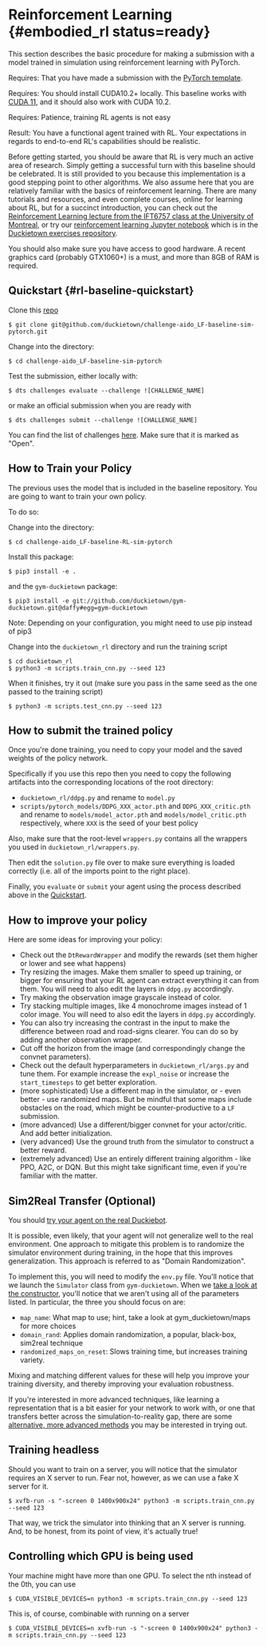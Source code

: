# Reinforcement Learning {#embodied_rl status=ready}

This section describes the basic procedure for making a submission with a model trained in simulation using reinforcement learning with PyTorch. 

<div class='requirements' markdown='1'>

Requires: That you have made a submission with the [PyTorch template](#pytorch-template).

Requires: You should install CUDA10.2+ locally. This baseline works with [CUDA 11](https://developer.nvidia.com/cuda-downloads), and it
should also work with CUDA 10.2.

Requires: Patience, training RL agents is not easy

Result: You have a functional agent trained with RL. Your expectations in regards to end-to-end RL's capabilities should be realistic. 

</div>

Before getting started, you should be aware that RL is very much an active area of research. Simply getting a successful turn with this baseline should be celebrated. It is still provided to you because this implementation is a good stepping point to other algorithms. We also assume here that you are relatively familiar with the basics of reinforcement learning. There are many tutorials and resources, and even complete courses,  online for learning about RL, but for a succinct introduction, you can check out the [Reinforcement Learning lecture from the IFT6757 class at the University of Montreal](https://classe.iro.umontreal.ca/videos/watch/6cd0af06-1ca2-469e-9f70-162afe3b4f51), or try our [reinforcement learning Jupyter notebook](https://classe.iro.umontreal.ca/videos/watch/1f717ac8-dbc9-4397-9771-a21a10f869a2) which is in the [Duckietown exercises repository](https://github.com/duckietown/dt-exercises). 

You should also make sure you have access to good hardware. A recent graphics card (probably GTX1060+) is a must, and more than 8GB of RAM is required.


## Quickstart {#rl-baseline-quickstart}


Clone this [repo](https://github.com/duckietown/challenge-aido_LF-baseline-RL-sim-pytorch)

    $ git clone git@github.com/duckietown/challenge-aido_LF-baseline-sim-pytorch.git 

Change into the  directory:

    $ cd challenge-aido_LF-baseline-sim-pytorch

Test the submission, either locally with:

    $ dts challenges evaluate --challenge ![CHALLENGE_NAME]

or make an official submission when you are ready with 

    $ dts challenges submit --challenge ![CHALLENGE_NAME]

You can find the list of challenges [here][list-challenges]. Make sure that it is marked as "Open". 


[list-challenges]: https://challenges.duckietown.org/v4/humans/challenges


## How to Train your Policy

The previous uses the model that is included in the baseline repository. You are going to want to train your own policy. 


To do so:
    

Change into the directory:
    
    $ cd challenge-aido_LF-baseline-RL-sim-pytorch
        
Install this package:

    $ pip3 install -e . 

and the `gym-duckietown` package:

    $ pip3 install -e git://github.com/duckietown/gym-duckietown.git@daffy#egg=gym-duckietown
        
Note: Depending on your configuration, you might need to use pip instead of pip3

        
 Change into the `duckietown_rl` directory and run the training script

    $ cd duckietown_rl
    $ python3 -m scripts.train_cnn.py --seed 123
        
 When it finishes, try it out (make sure you pass in the same seed as the one passed to the training script)

    $ python3 -m scripts.test_cnn.py --seed 123
        


## How to submit the trained policy

Once you're done training, you need to copy your model and the saved weights of the policy network.

Specifically if you use this repo then you need to copy the following artifacts into the corresponding locations of the root directory:

- `duckietown_rl/ddpg.py` and rename to `model.py`
- `scripts/pytorch_models/DDPG_XXX_actor.pth` and `DDPG_XXX_critic.pth` and rename to `models/model_actor.pth` and `models/model_critic.pth` respectively, where `XXX` is the seed of your best policy

Also, make sure that the root-level `wrappers.py` contains all the wrappers you used in `duckietown_rl/wrappers.py`.

Then edit the `solution.py` file over to make sure everything is loaded correctly (i.e. all of the imports point to the right place).


Finally, you `evaluate` or `submit` your agent using the process described above in the [Quickstart](#rl-baseline-quickstart).




## How to improve your policy

Here are some ideas for improving your policy:

- Check out the `DtRewardWrapper` and modify the rewards (set them higher or lower and see what happens)
- Try resizing the images. Make them smaller to speed up training, or bigger for ensuring that your RL agent can extract everything it can from them. You will need to also edit the layers in `ddpg.py` accordingly.
- Try making the observation image grayscale instead of color. 
- Try stacking multiple images, like 4 monochrome images instead of 1 color image. You will need to also edit the layers in `ddpg.py` accordingly.
- You can also try increasing the contrast in the input to make the difference between road and road-signs clearer. You can do so by adding another observation wrapper.
- Cut off the horizon from the image (and correspondingly change the convnet parameters). 
- Check out the default hyperparameters in `duckietown_rl/args.py` and tune them. For example increase the `expl_noise` or increase the `start_timesteps` to get better exploration.
- (more sophisticated) Use a different map in the simulator, or - even better - use randomized maps. But be mindful that some maps include obstacles on the road, which might be counter-productive to a `LF` submission.
- (more advanced) Use a different/bigger convnet for your actor/critic. And add better initialization.
- (very advanced) Use the ground truth from the simulator to construct a better reward.
- (extremely advanced) Use an entirely different training algorithm - like PPO, A2C, or DQN. But this might take significant time, even if you're familiar with the matter.



## Sim2Real Transfer (Optional)

You should [try your agent on the real Duckiebot](#challenge-LF_duckiebot).

It is possible, even likely, that your agent will not generalize well to the real environment. 
One approach to mitigate this problem is to randomize the simulator environment during training, in the hope that this improves generalization. This approach is referred to as "Domain Randomization". 

To implement this, you will need to modify the `env.py` file. 
You'll notice that we launch the `Simulator` class from `gym-duckietown`. When we [take a look at the constructor](https://github.com/duckietown/gym-duckietown/blob/daffy/src/gym_duckietown/simulator.py), you'll notice that we aren't using all of the parameters listed. In particular, the three you should focus on are:
    
- `map_name`: What map to use; hint, take a look at gym_duckietown/maps for more choices
- `domain_rand`: Applies domain randomization, a popular, black-box, sim2real technique
- `randomized_maps_on_reset`: Slows training time, but increases training variety.

Mixing and matching different values for these will help you improve your training diversity, and thereby improving your evaluation robustness.

If you're interested in more advanced techniques, like learning a representation that is a bit easier for your network to work with, or one that transfers better across the simulation-to-reality gap, there are some [alternative, more advanced methods](https://github.com/duckietown/segmentation-transfer) you may be interested in trying out.


## Training headless

Should you want to train on a server, you will notice that the simulator requires an X server to run. Fear not, however, as we can 
use a fake X server for it. 

    $ xvfb-run -s "-screen 0 1400x900x24" python3 -m scripts.train_cnn.py --seed 123
    
That way, we trick the simulator into thinking that an X server is running. And, to be honest, from its point of view, it's actually true!

## Controlling which GPU is being used

Your machine might have more than one GPU. To select the nth instead of the 0th, you can use

    $ CUDA_VISIBLE_DEVICES=n python3 -m scripts.train_cnn.py --seed 123
    
This is, of course, combinable with running on a server

    $ CUDA_VISIBLE_DEVICES=n xvfb-run -s "-screen 0 1400x900x24" python3 -m scripts.train_cnn.py --seed 123
